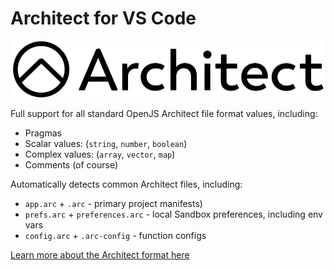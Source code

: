 # Architect for VS Code

<p align=center><img src="https://github.com/architect/vscode-extension/raw/main/assets/architect-logo-black-white-outline-transparent.png" width=500></p>

Full support for all standard OpenJS Architect file format values, including:

- Pragmas
- Scalar values: (`string`, `number`, `boolean`)
- Complex values: (`array`, `vector`, `map`)
- Comments (of course)

Automatically detects common Architect files, including:

- `app.arc` + `.arc` - primary project manifests)
- `prefs.arc` + `preferences.arc` - local Sandbox preferences, including env vars
- `config.arc` + `.arc-config` - function configs

[Learn more about the Architect format here](https://arc.codes/docs/en/guides/get-started/project-layout)
